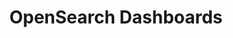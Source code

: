 ---
role: ui
title: OpenSearch Dashboards
artifact_id: opensearch-dashboards
architecture: arm64
platform: linux
type: rpm
artifact_url: https://artifacts.opensearch.org/releases/bundle/opensearch-dashboards/1.3.3/opensearch-dashboards-1.3.3-linux-arm64.rpm
version: 1.3.3
category: opensearch-dashboards
slug: opensearch-dashboards-1.3.3-linux-arm64-rpm
signature: https://artifacts.opensearch.org/releases/bundle/opensearch-dashboards/1.3.3/opensearch-dashboards-1.3.3-linux-arm64.rpm.sig
guide: https://opensearch.org/docs/latest/opensearch/install/rpm
---
